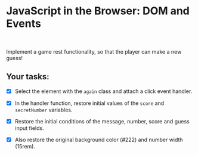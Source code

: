 # JavaScript in the Browser: DOM and Events
<br>

Implement a game rest functionality, so that the player can make a new guess!
<br>

## Your tasks:

- [x] Select the element with the `again` class and attach a click event handler.

- [x] In the handler function, restore initial values of the `score` and
`secretNumber` variables.

- [x] Restore the initial conditions of the message, number, score and guess input
fields.

- [x] Also restore the original background color (#222) and number width (15rem).
